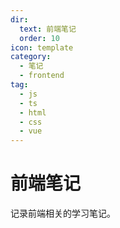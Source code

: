```yaml
---
dir:
  text: 前端笔记
  order: 10
icon: template
category:
  - 笔记
  - frontend
tag:
  - js
  - ts
  - html
  - css
  - vue
---
```


# 前端笔记

记录前端相关的学习笔记。

<AutoCatalog />
